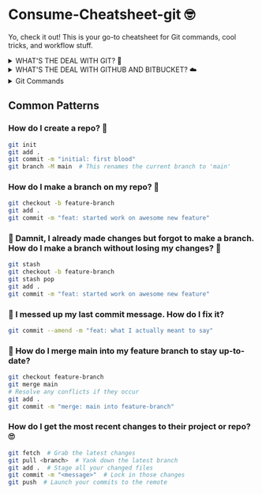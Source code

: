 # Consume-Cheatsheet-git 🤓

Yo, check it out! This is your go-to cheatsheet for Git commands, cool tricks, and workflow stuff.

<details>
<summary>WHAT'S THE DEAL WITH GIT? 🤔</summary>

Listen up, here's the 411 on Git: A repo (that's short for repository) 🗃️ is basically just a fancy folder for your project. It keeps tabs on all your files and any changes you make to 'em.

Wanna try something new without messing up your masterpiece? That's where branches come in 🍂. It's like making a copy you can mess around with, no strings attached.

Pro tip: Make a main branch, a dev branch, and feature branches for any cool new stuff you wanna add! Merge your features into dev, make sure everything's cool, then merge dev into main. Easy peasy.

</details>

<details>
<summary>WHAT'S THE DEAL WITH GITHUB AND BITBUCKET? ☁️</summary>

GitHub and Bitbucket? They're just websites where you can stash your repos. But don't get it twisted, they ain't Git itself 😎. They're just making it stupid easy to keep your stuff in the cloud and work with your coding buddies. 👥

So here's the deal: Git's watching your project files, branches let you do your thing without stepping on anyone's toes. GitHub and Bitbucket? They're just giving your stuff a home online. Got it? Sweet. 👌

</details>

<details>
<summary>Git Commands</summary>

* `git init` - Kick off a local repo
* `git clone` - Snag a copy of a repo
* `git add` - Toss files into staging
* `git commit` - Lock in your changes locally
* `git push` - Shove your changes up to the remote
* `git pull` - Grab the latest changes
* `git status` - See what's up with your files
* `git log` - Peep your commit history
* `git branch` - Handle your branches
* `git checkout` - Hop between branches
* `git merge` - Smoosh branches together
* `git remote` - Deal with remote repos
* `git fetch` - Snatch the latest objects
* `git reset` - Hop back to a commit
* `git revert` - Undo commits
* `git tag` - Slap labels on stuff
* `git stash` - Hide your changes for later
* `git clean` - Kick out untracked files
* `git config` - Tweak your settings
* `git diff` - Spot the differences in files

</details>

## Common Patterns

### How do I create a repo? 🤔

```bash
git init 
git add .
git commit -m "initial: first blood"
git branch -M main  # This renames the current branch to 'main'
```

### How do I make a branch on my repo? 🤔

```bash
git checkout -b feature-branch
git add .
git commit -m "feat: started work on awesome new feature"
```

### 🥺 Damnit, I already made changes but forgot to make a branch. How do I make a branch without losing my changes? 🤨

```bash
git stash 
git checkout -b feature-branch
git stash pop
git add .
git commit -m "feat: started work on awesome new feature"
```

### 🙈 I messed up my last commit message. How do I fix it?

```bash
git commit --amend -m "feat: what I actually meant to say"
```

### 🔀 How do I merge main into my feature branch to stay up-to-date?

```bash
git checkout feature-branch
git merge main
# Resolve any conflicts if they occur
git add .
git commit -m "merge: main into feature-branch"
```

### How do I get the most recent changes to their project or repo? 🙄

```bash
git fetch  # Grab the latest changes
git pull <branch>  # Yank down the latest branch
git add .  # Stage all your changed files
git commit -m "<message>"  # Lock in those changes
git push  # Launch your commits to the remote
```